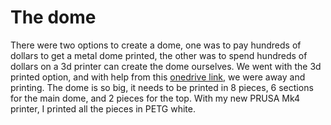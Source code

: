 # The dome

There were two options to create a dome, one was to pay hundreds of dollars to get a metal dome printed, the other was to spend hundreds of dollars on a 3d printer can create the dome ourselves. We went with the 3d printed option, and with help from this [onedrive link](https://onedrive.live.com/?authkey=%21ADKfrqUz55r3P7E&id=E84CB8FD47152532%2143927&cid=E84CB8FD47152532), we were away and printing. The dome is so big, it needs to be printed in 8 pieces, 6 sections for the main dome, and 2 pieces for the top. With my new PRUSA Mk4 printer, I printed all the pieces in PETG white. 
